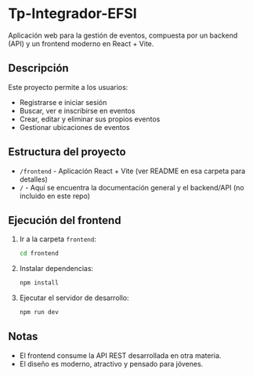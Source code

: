 # Tp-Integrador-EFSI

Aplicación web para la gestión de eventos, compuesta por un backend (API) y un frontend moderno en React + Vite.

## Descripción
Este proyecto permite a los usuarios:
- Registrarse e iniciar sesión
- Buscar, ver e inscribirse en eventos
- Crear, editar y eliminar sus propios eventos
- Gestionar ubicaciones de eventos

## Estructura del proyecto
- `/frontend` - Aplicación React + Vite (ver README en esa carpeta para detalles)
- `/` - Aquí se encuentra la documentación general y el backend/API (no incluido en este repo)

## Ejecución del frontend
1. Ir a la carpeta `frontend`:
   ```bash
   cd frontend
   ```
2. Instalar dependencias:
   ```bash
   npm install
   ```
3. Ejecutar el servidor de desarrollo:
   ```bash
   npm run dev
   ```

## Notas
- El frontend consume la API REST desarrollada en otra materia.
- El diseño es moderno, atractivo y pensado para jóvenes.
